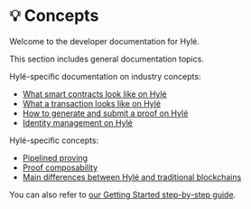 # :bulb: Concepts

Welcome to the developer documentation for Hylé.

This section includes general documentation topics.

Hylé-specific documentation on industry concepts:

- [What smart contracts look like on Hylé](./smart-contracts.md)
- [What a transaction looks like on Hylé](./transaction.md)
- [How to generate and submit a proof on Hylé](./proof-generation.md)
- [Identity management on Hylé](./identity.md)

Hylé-specific concepts:

- [Pipelined proving](./pipelined-proving.md)
- [Proof composability](./proof-composability.md)
- [Main differences between Hylé and traditional blockchains](./hyle-vs-vintage-blockchains.md)

You can also refer to [our Getting Started step-by-step guide](..//quickstart/index.md).
